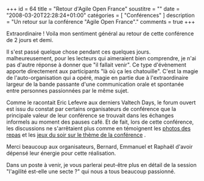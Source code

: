 +++
id = 64
title = "Retour d'Agile Open France"
soustitre = ""
date = "2008-03-20T22:28:24+01:00"
catégories = [ "Conférences" ]
description = "Un retour sur la conférence \"Agile Open France\"."
comments = true
+++

<div class="chapo"></div>

Extraordinaire ! Voila mon sentiment général au retour de cette conférence de 2 jours et demi.

Il s'est passé quelque chose pendant ces quelques jours. malheureusement, pour les lecteurs qui aimeraient bien comprendre, je n'ai pas d'autre réponse à donner que "il fallait venir". Ce type d'évènement apporte directement aux participants "là où ça les chatouille". C'est la magie de l'auto-organisation qui a opéré, magie en partie due à l'extraordinaire largeur de la bande passante d'une communication orale et spontanée entre personnes passionnées par le même sujet. 

Comme le racontait Eric Lefevre aux derniers Valtech Days, le forum ouvert est issu du constat par certains organisateurs de conférence que la principale valeur de leur conférence se trouvait dans les échanges informels au moment des pauses café. Et de fait, lors de cette conférence, les discussions ne s'arrêtaient plus comme en témoignent les [photos des repas](http://farm3.static.flickr.com/2139/2324452635_ea993f31c8.jpg?v=0) et les [jeux du soir sur le thème de la conférence](http://farm4.static.flickr.com/3204/2323803020_6af54efebd.jpg?v=0) .

Merci beaucoup aux organisateurs, Bernard, Emmanuel et Raphaël d'avoir dépensé leur énergie pour cette réalisation.

Dans un poste à venir, je vous parlerai peut-être plus en détail de la session "l'agilité est-elle une secte ?" qui nous a tous beaucoup passionné.